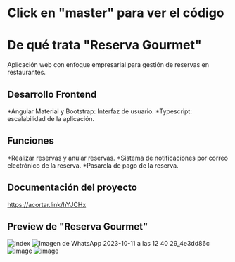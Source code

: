 # Click en "master" para ver el código  

# De qué trata "Reserva Gourmet" 

Aplicación web con enfoque empresarial para gestión de reservas en restaurantes.

## Desarrollo Frontend

*Angular Material y Bootstrap: Interfaz de usuario.
*Typescript: escalabilidad de la aplicación.

## Funciones

*Realizar reservas y anular reservas.
*Sistema de notificaciones por correo electrónico de la reserva.
*Pasarela de pago de la reserva.

## Documentación del proyecto

https://acortar.link/hYJCHx 

## Preview de "Reserva Gourmet" 

![index](https://github.com/claudialucia/booking/assets/97206195/801e5431-d1fe-4b77-91b7-c648ab0e9163)
![Imagen de WhatsApp 2023-10-11 a las 12 40 29_4e3dd86c](https://github.com/claudialucia/booking/assets/97206195/54129346-3690-4c44-8e77-5a0bc884607f)
![image](https://github.com/claudialucia/booking/assets/97206195/f41eddbc-80ec-43ea-94d9-62a760f1a202)
![image](https://github.com/claudialucia/booking/assets/97206195/dbe8d876-114d-411b-8d84-d60a0e8508bf)



